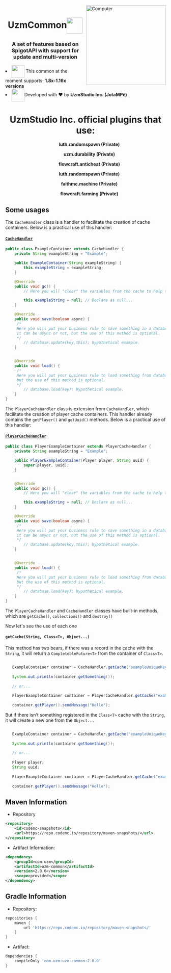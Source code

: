 <img src="https://i.pinimg.com/originals/2c/f3/0f/2cf30ffdbfa3db621d303e9575ff9e47.gif" width="250px" align="right" alt="Computer">
<h1 align="center">UzmCommon<img width="50px" align="center" src="https://www.fuyu.red/images/icons/atom.gif"></h1>
<h3 align="center">A set of features based on SpigotAPI with support for update and multi-version</h3>


<li align="left"><img align="center" width="40px" src="https://theminecrafthosting.com/img/JAR-Icons/papermc_logomark_500.png"> This common at the moment supports: <strong>1.8x-1.16x versions</strong></li>
<li align="left"><img align="center" width="40px" src="https://media2.giphy.com/media/6IAzxmKVaYDLFMe1Aw/giphy.gif">Developed with ❤️ by <strong>UzmStudio Inc. (JotaMPê)</strong></li>

<h1 align="center">UzmStudio Inc. official plugins that use:</h1>

 <div align="center" position="absolute">
    <ul><strong>luth.randomspawn (Private)</strong></ul>
    <ul><strong>uzm.durability (Private)</strong></ul>
    <ul><strong>flowcraft.anticheat (Private)</strong></ul>
    <ul><strong>luth.randomspawn (Private)</strong></ul>
    <ul><strong>faithmc.machine (Private)</strong></ul>
    <ul><strong>flowcraft.farming (Private)</strong></ul></div>


Some usages
------

The `CacheHandler` class is a handler to facilitate the creation of cache containers.
Below is a practical use of this handler:

#### [`CacheHandler`](https://github.com/JaelysonM/uzm-common/blob/5d11deb5b6999460beab13c5550be96d888fff40/Common/src/main/java/com/uzm/common/containers/cache/CacheHandler.java)
```java                                             
public class ExampleContainer extends CacheHandler {
    private String exampleString = "Example";

    public ExampleContainer(String exampleString) {
        this.exampleString = exampleString;
    }

    @Override
    public void gc() {
        // Here you will "clear" the variables from the cache to help the Garbage Collector.

        this.exampleString = null; // Declare as null...
    }

    @Override
    public void save(boolean async) {
     /*
     Here you will put your business rule to save something in a database,
     it can be async or not, but the use of this method is optional.
     */
        // database.update(key,this); hypothetical example.
    }


    @Override
    public void load() {
     /*
     Here you will put your business rule to load something from database,
     but the use of this method is optional.
     */
        // database.load(key); hypothetical example.
    }
}   
```

The `PlayerCacheHandler` class is extension from `CacheHandler`, which facilitate the creation of player cache containers.
This handler already contains the `getPlayer()` and `getUuid()` methods.
Below is a practical use of this handler:

#### [`PlayerCacheHandler`](https://github.com/JaelysonM/uzm-common/blob/5d11deb5b6999460beab13c5550be96d888fff40/Common/src/main/java/com/uzm/common/containers/cache/PlayerCacheHandler.java)
```java                                             
public class PlayerExampleContainer extends PlayerCacheHandler {
    private String exampleString = "Example";

    public PlayerExampleContainer(Player player, String uuid) {
        super(player, uuid);
    }


    @Override
    public void gc() {
        // Here you will "clear" the variables from the cache to help the Garbage Collector.

        this.exampleString = null; // Declare as null...
    }

    @Override
    public void save(boolean async) {
     /*
     Here you will put your business rule to save something in a database,
     it can be async or not, but the use of this method is optional.
     */
        // database.update(key,this); hypothetical example.
    }


    @Override
    public void load() {
     /*
     Here you will put your business rule to load something from database,
     but the use of this method is optional.
     */
        // database.load(key); hypothetical example.
    }
}
```

The `PlayerCacheHandler` and `CacheHandler` classes have built-in methods, which are `getCache()`, `collections()` and `destroy()`

Now let's see the use of each one

#### `getCache(String, Class<T>, Object...)`

This method has two bears, if there was a record in the cache with the `String`, it will return a `CompletebleFuture<T>` from the container of `Class<T>`.

```java

   ExampleContainer container = CacheHandler.getCache("exampleUniqueKey", ExampleContainer.class).join();
   
   System.out.println(container.getSomething());
   
   // or...
   
   PlayerExampleContainer container = PlayerCacheHandler.getCache("exampleUniqueKey", PlayerExampleContainer.class).join();
   
   container.getPlayer().sendMessage("Hello");

```

But if there isn't something registered in the `Class<T>` cache with the `String`, it will create a new one from the `Object...`


```java

   ExampleContainer container = CacheHandler.getCache("exampleUniqueKey", ExampleContainer.class, "something").join();
   
   System.out.println(container.getSomething());
   
   // or...
   
   Player player;
   String uuid;
   
   PlayerExampleContainer container = PlayerCacheHandler.getCache("exampleUniqueKey", PlayerExampleContainer.class, player, uuid).join();
   
   container.getPlayer().sendMessage("Hello");

```

Maven Information
------

* Repository
```xml
<repository>
    <id>codemc-snapshots</id>
    <url>https://repo.codemc.io/repository/maven-snapshots/</url>
</repository>
```
 * Artifact Information:
```xml
<dependency>
    <groupId>com.uzm</groupId>
    <artifactId>uzm-common</artifactId>
    <version>2.0.0</version>
    <scope>provided</scope>
</dependency>
 ```

Gradle Information
------

 * Repository:
```groovy
repositories {
    maven {
        url 'https://repo.codemc.io/repository/maven-snapshots/'
    }
}
```
 * Artifact:
```groovy
dependencies {
    compileOnly 'com.uzm:uzm-common:2.0.0'
}
```
